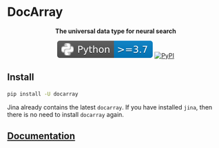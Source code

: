 # DocArray

<p align="center">
<b>The universal data type for neural search</b>
</p>

<p align=center>
<a href="https://pypi.org/project/docarray/"><img src="https://github.com/jina-ai/jina/blob/master/.github/badges/python-badge.svg?raw=true" alt="Python 3.7 3.8 3.9" title="DocArray requires Python 3.7 and above"></a>
<a href="https://pypi.org/project/docarray/"><img src="https://img.shields.io/pypi/v/docarray?color=%23099cec&amp;label=PyPI&amp;logo=pypi&amp;logoColor=white" alt="PyPI"></a>
</p>



## Install

```bash
pip install -U docarray
```

Jina already contains the latest `docarray`. If you have installed `jina`, then there is no need to install `docarray` again. 


## [Documentation](https://docs.jina.ai/fundamentals/document/)
